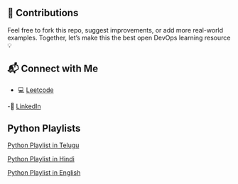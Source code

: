 ## 🤝 Contributions
Feel free to fork this repo, suggest improvements, or add more real-world examples.
Together, let’s make this the best open DevOps learning resource 💡

## 📬 Connect with Me

- 💻 [Leetcode](https://leetcode.com/u/mazidmd/)

-🔗 [LinkedIn](http)

## Python Playlists 

[Python Playlist in Telugu](https://www.youtube.com/playlist?list=PLS8lzSv6JRJ2OC7KVp05jqtY4MgLsitdX)

[Python Playlist in Hindi](https://www.youtube.com/watch?si=Gogpd8IPE6XgSdVo&v=ERCMXc8x7mc&feature=youtu.be)

[Python Playlist in English](https://www.youtube.com/watch?si=jqj6aukRVPsMMymS&v=kqtD5dpn9C8&feature=youtu.be)

